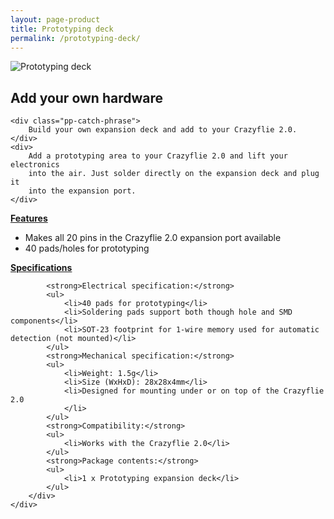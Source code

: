 ```yaml
---
layout: page-product
title: Prototyping deck
permalink: /prototyping-deck/
---
```


<img class="pp-main-image-narrow" src="/images/prototyping-deck.png"
     alt="Prototyping deck"/>
<div>
    <h2><i class="fa fa-wrench"></i>Add your own hardware</h2>

    <div class="pp-catch-phrase">
        Build your own expansion deck and add to your Crazyflie 2.0.
    </div>
    <div>
        Add a prototyping area to your Crazyflie 2.0 and lift your electronics
        into the air. Just solder directly on the expansion deck and plug it
        into the expansion port.
    </div>
</div>
<div class="pp-specs">
    <div>
        <a href="#Feat" data-toggle="collapse"><strong>Features</strong></a>
        <div id="Feat" class="collapse">
            <ul>
                <li>Makes all 20 pins in the Crazyflie 2.0 expansion port available</li>
                <li>40 pads/holes for prototyping</li>
            </ul>
        </div>
    </div>
    <div>
        <a href="#Spec" data-toggle="collapse"><strong>Specifications</strong></a>
        <div id="Spec" class="collapse" style="text-align: left;">

            <strong>Electrical specification:</strong>
            <ul>
                <li>40 pads for prototyping</li>
                <li>Soldering pads support both though hole and SMD components</li>
                <li>SOT-23 footprint for 1-wire memory used for automatic detection (not mounted)</li>
            </ul>
            <strong>Mechanical specification:</strong>
            <ul>
                <li>Weight: 1.5g</li>
                <li>Size (WxHxD): 28x28x4mm</li>
                <li>Designed for mounting under or on top of the Crazyflie 2.0
                </li>
            </ul>
            <strong>Compatibility:</strong>
            <ul>
                <li>Works with the Crazyflie 2.0</li>
            </ul>
            <strong>Package contents:</strong>
            <ul>
                <li>1 x Prototyping expansion deck</li>
            </ul>
        </div>
    </div>
</div>


